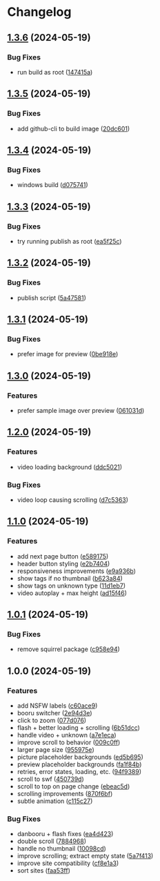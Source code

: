 # Changelog

## [1.3.6](https://github.com/pikdum/ebb/compare/v1.3.5...v1.3.6) (2024-05-19)


### Bug Fixes

* run build as root ([147415a](https://github.com/pikdum/ebb/commit/147415a517f3f1a9fcc0db8f1ec05f73995ccc54))

## [1.3.5](https://github.com/pikdum/ebb/compare/v1.3.4...v1.3.5) (2024-05-19)


### Bug Fixes

* add github-cli to build image ([20dc601](https://github.com/pikdum/ebb/commit/20dc601b32c9a47d011d6211832f756d60a07b8d))

## [1.3.4](https://github.com/pikdum/ebb/compare/v1.3.3...v1.3.4) (2024-05-19)


### Bug Fixes

* windows build ([d075741](https://github.com/pikdum/ebb/commit/d0757410617704dffff4874852c03a7ede57bf0f))

## [1.3.3](https://github.com/pikdum/ebb/compare/v1.3.2...v1.3.3) (2024-05-19)


### Bug Fixes

* try running publish as root ([ea5f25c](https://github.com/pikdum/ebb/commit/ea5f25cb6beeeffe72d4e73f5cac82249a8fecae))

## [1.3.2](https://github.com/pikdum/ebb/compare/v1.3.1...v1.3.2) (2024-05-19)


### Bug Fixes

* publish script ([5a47581](https://github.com/pikdum/ebb/commit/5a47581af969b5b7fa8df0b2d70523dddfcb1e08))

## [1.3.1](https://github.com/pikdum/ebb/compare/v1.3.0...v1.3.1) (2024-05-19)


### Bug Fixes

* prefer image for preview ([0be918e](https://github.com/pikdum/ebb/commit/0be918e0e7a7c87f64e4be2403d03fef8e9b790b))

## [1.3.0](https://github.com/pikdum/ebb/compare/v1.2.0...v1.3.0) (2024-05-19)


### Features

* prefer sample image over preview ([061031d](https://github.com/pikdum/ebb/commit/061031d609cd1caf62aefd64711768efbbf8fc68))

## [1.2.0](https://github.com/pikdum/ebb/compare/v1.1.0...v1.2.0) (2024-05-19)


### Features

* video loading background ([ddc5021](https://github.com/pikdum/ebb/commit/ddc5021efab6f771e17fcf86421e8bd20cb066d5))


### Bug Fixes

* video loop causing scrolling ([d7c5363](https://github.com/pikdum/ebb/commit/d7c53637029322f58b5135b6087c5ed3c13705c3))

## [1.1.0](https://github.com/pikdum/ebb/compare/v1.0.1...v1.1.0) (2024-05-19)


### Features

* add next page button ([e589175](https://github.com/pikdum/ebb/commit/e5891759b7a4d79673d1da5f2954e9a835e6dc88))
* header button styling ([e2b7404](https://github.com/pikdum/ebb/commit/e2b7404798f16ed0307825ef6e852980df9ce803))
* responsiveness improvements ([e9a936b](https://github.com/pikdum/ebb/commit/e9a936ba8b17d4ebc464c78811c55ce3732e1e4a))
* show tags if no thumbnail ([b623a84](https://github.com/pikdum/ebb/commit/b623a84d978a7bb823e2fc9164735b21e0dd55f6))
* show tags on unknown type ([11d1eb7](https://github.com/pikdum/ebb/commit/11d1eb7e5c0c1727913b41d490bbd681c6f09135))
* video autoplay + max height ([ad15f46](https://github.com/pikdum/ebb/commit/ad15f46b42f8e96150e60dc3fa78e71329615006))

## [1.0.1](https://github.com/pikdum/ebb/compare/v1.0.0...v1.0.1) (2024-05-19)


### Bug Fixes

* remove squirrel package ([c958e94](https://github.com/pikdum/ebb/commit/c958e94ab7916c3521486b160ad0a6dab1027716))

## 1.0.0 (2024-05-19)


### Features

* add NSFW labels ([c60ace9](https://github.com/pikdum/ebb/commit/c60ace9a9f9f3428198c09a2d97fea5902797786))
* booru switcher ([2e94d3e](https://github.com/pikdum/ebb/commit/2e94d3e991f17358675e78ca21e54cdcc75ddff4))
* click to zoom ([077d076](https://github.com/pikdum/ebb/commit/077d07649aede2b5034a07e89f4fbfeb5c59c303))
* flash + better loading + scrolling ([6b51dcc](https://github.com/pikdum/ebb/commit/6b51dccc15e5352aa61d9b68aced12cbb5f8bf9b))
* handle video + unknown ([a7e1eca](https://github.com/pikdum/ebb/commit/a7e1ecaf77b93f9e546e08319088a68a2bc9edbd))
* improve scroll to behavior ([009c0ff](https://github.com/pikdum/ebb/commit/009c0ffdf784aaeb27bae6dc1b5c427d2a2096b4))
* larger page size ([955975e](https://github.com/pikdum/ebb/commit/955975eeb647d849a7351bc6541b869123897a9f))
* picture placeholder backgrounds ([ed5b695](https://github.com/pikdum/ebb/commit/ed5b69515b17fd6974a9d05412df539d9cecdfcc))
* preview placeholder backgrounds ([fa1f84b](https://github.com/pikdum/ebb/commit/fa1f84b43d6c397ea345d0d6e8bcc77229c0a0f8))
* retries, error states, loading, etc. ([94f9389](https://github.com/pikdum/ebb/commit/94f93890acfda734e269dc3632290e1454679905))
* scroll to swf ([450739d](https://github.com/pikdum/ebb/commit/450739d38cc589436574edec4ada1624102b8013))
* scroll to top on page change ([ebeac5d](https://github.com/pikdum/ebb/commit/ebeac5db8fa50cbbe9a5a96c45817cc02c5bae81))
* scrolling improvements ([870f6bf](https://github.com/pikdum/ebb/commit/870f6bf8dca921b17db6beb61ddf5b2bdf1b3ff0))
* subtle animation ([c115c27](https://github.com/pikdum/ebb/commit/c115c27ed93043a89fdab686a694a7fe3e72b30c))


### Bug Fixes

* danbooru + flash fixes ([ea4d423](https://github.com/pikdum/ebb/commit/ea4d4230dd8b5e69a7db762580ed738cd79a8211))
* double scroll ([7884968](https://github.com/pikdum/ebb/commit/78849682d86dc04e2b26c0001e2cda00a3dc0afd))
* handle no thumbnail ([10098cd](https://github.com/pikdum/ebb/commit/10098cd134d0607a2a2ac2e88d0858ac30b3fec0))
* improve scrolling; extract empty state ([5a7f413](https://github.com/pikdum/ebb/commit/5a7f413c9fb85980255c82724510c565202f4626))
* improve site compatibility ([cf8e1a3](https://github.com/pikdum/ebb/commit/cf8e1a31f7128255432575739d0b9e8e3facde14))
* sort sites ([faa53ff](https://github.com/pikdum/ebb/commit/faa53ff767fb268ef11d949748c2ca89c7b70297))
